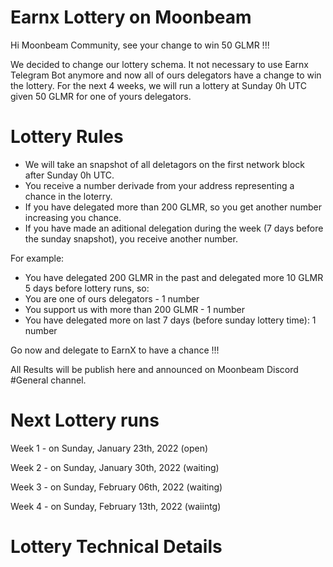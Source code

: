 # Earnx Lottery on Moonbeam
Hi Moonbeam Community, see your change to win 50 GLMR !!! 

We decided to change our lottery schema. It not necessary to use Earnx Telegram Bot anymore and now all of ours delegators have a change to win the lottery. 
For the next 4 weeks, we will run a lottery at Sunday 0h UTC given 50 GLMR for one of yours delegators.

# Lottery Rules
- We will take an snapshot of all deletagors on the first network block after Sunday 0h UTC.
- You receive a number derivade from your address representing a chance in the loterry.
- If you have delegated more than 200 GLMR, so you get another number increasing you chance.
- If you have made an aditional delegation during the week (7 days before the sunday snapshot), you receive another number.

For example:
- You have delegated 200 GLMR in the past and delegated more 10 GLMR 5 days before lottery runs, so:
- You are one of ours delegators - 1 number
- You support us with more than 200 GLMR - 1 number
- You have delegated more on last 7 days (before sunday lottery time): 1 number

Go now and delegate to EarnX to have a chance !!!

All Results will be publish here and announced on Moonbeam Discord #General channel. 

# Next Lottery runs 
Week 1 - on Sunday, January 23th, 2022 (open)

Week 2 - on Sunday, January 30th, 2022 (waiting)

Week 3 - on Sunday, February 06th, 2022 (waiting)

Week 4 - on Sunday, February 13th, 2022 (waiintg)

# Lottery Technical Details


